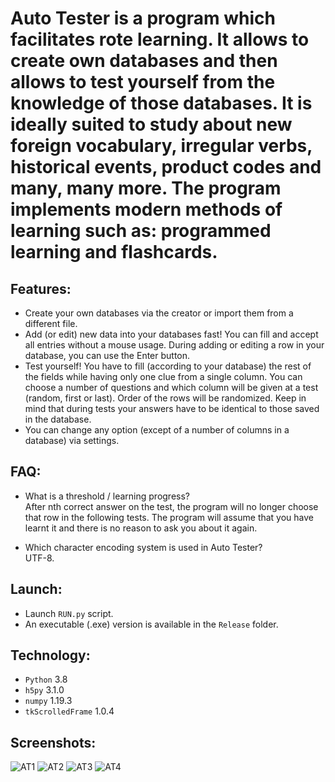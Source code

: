 # Auto Tester is a program which facilitates rote learning. It allows to create own databases and then allows to test yourself from the knowledge of those databases. It is ideally suited to study about new foreign vocabulary, irregular verbs, historical events, product codes and many, many more. The program implements modern methods of learning such as: programmed learning and flashcards.

## Features:
* Create your own databases via the creator or import them from a different file. 
* Add (or edit) new data into your databases fast! You can fill and accept all entries without a mouse usage. During adding or editing a row in your database, you can use the Enter button. 
* Test yourself! You have to fill (according to your database) the rest of the fields while having only one clue from a single column. You can choose a number of questions and which column will be given at a test (random, first or last). Order of the rows will be randomized. Keep in mind that during tests your answers have to be identical to those saved in the database.
* You can change any option (except of a number of columns in a database) via settings.

## FAQ:    
* What is a threshold / learning progress?  
After nth correct answer on the test, the program will no longer choose that row in the following tests. The program will assume that you have learnt it and there is no reason to ask you about it again. 

* Which character encoding system is used in Auto Tester?  
UTF-8.

## Launch: 
* Launch ```RUN.py``` script.  
* An executable (.exe) version is available in the ```Release``` folder.  

## Technology:  
* ```Python``` 3.8
* ```h5py``` 3.1.0
* ```numpy``` 1.19.3
* ```tkScrolledFrame``` 1.0.4

## Screenshots:
![AT1](https://user-images.githubusercontent.com/71539614/99894660-4df3df80-2c86-11eb-851a-f59cc0ec6511.png)
![AT2](https://user-images.githubusercontent.com/71539614/99894661-4e8c7600-2c86-11eb-9d41-66cec2a0c70d.png)
![AT3](https://user-images.githubusercontent.com/71539614/99894662-4e8c7600-2c86-11eb-9507-c823201514d7.png)
![AT4](https://user-images.githubusercontent.com/71539614/99894663-4f250c80-2c86-11eb-9137-4c4374361015.png)

